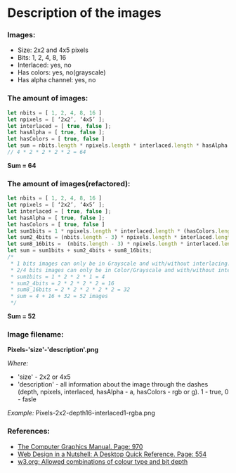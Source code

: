 # Description of the images

### Images:
* Size: 2x2 and 4x5 pixels
* Bits: 1, 2, 4, 8, 16
* Interlaced: yes, no
* Has colors: yes, no(grayscale)
* Has alpha channel: yes, no

### The amount of images:
```javascript
let nbits = [ 1, 2, 4, 8, 16 ]
let npixels = [ ‘2x2’, ‘4x5’ ]; 
let interlaced = [ true, false ];
let hasAlpha = [ true, false ];
let hasColors = [ true, false ]
let sum = nbits.length * npixels.length * interlaced.length * hasAlpha.length * hasColors.length;
// 4 * 2 * 2 * 2 * 2 = 64 
```
**Sum = 64**

### The amount of images(refactored):
```javascript
let nbits = [ 1, 2, 4, 8, 16 ]
let npixels = [ ‘2x2’, ‘4x5’ ]; 
let interlaced = [ true, false ];
let hasAlpha = [ true, false ];
let hasColors = [ true, false ]
let sum1bits = 1 * npixels.length * interlaced.length * (hasColors.length - 1);
let sum2_4bits = (nbits.length - 3) * npixels.length * interlaced.length  * hasColors.length;
let sum8_16bits =  (nbits.length - 3) * npixels.length * interlaced.length * hasAlpha.length * hasColors.length;
let sum = sum1bits + sum2_4bits + sum8_16bits;
/* 
 * 1 bits images can only be in Grayscale and with/without interlacing.
 * 2/4 bits images can only be in Color/Grayscale and with/without interlacing.
 * sum1bits = 1 * 2 * 2 * 1 = 4
 * sum2_4bits = 2 * 2 * 2 * 2 = 16
 * sum8_16bits = 2 * 2 * 2 * 2 * 2 = 32
 * sum = 4 + 16 + 32 = 52 images
 */
```
**Sum = 52**

### Image filename:

**Pixels-'size'-'description'.png**

*Where:*
* 'size' - 2x2 or 4x5
* 'description' - all information about the image through the dashes (depth, npixels, interlaced, hasAlpha - a, hasColors - rgb or g). 1 - true, 0 - fasle

*Example:* Pixels-2x2-depth16-interlaced1-rgba.png

### References:
* [The Computer Graphics Manual. Page: 970](https://books.google.com.ua/books?id=DX4YstV76c4C&pg=PA970&lpg=PA970&dq=difference+between+1+2+4+bit+png&source=bl&ots=ZuEyDxGKhk&sig=ACfU3U0sZQpqMmeJ-ib7zDSUHH40GqqHag&hl=ru&sa=X&ved=2ahUKEwjojNizu-rpAhVtwqYKHZQLCRAQ6AEwF3oECAUQAQ#v=onepage&q=difference%20between%201%202%204%20bit%20png&f=false)
* [Web Design in a Nutshell: A Desktop Quick Reference. Page: 554](https://books.google.com.ua/books?id=QndQfp5YWCEC&pg=PA554&lpg=PA554&dq=difference+between+1+2+4+bit+png&source=bl&ots=O_NDHvaMUw&sig=ACfU3U1nTpeZu_V5jjGBIv_FIWS4SQAnUg&hl=ru&sa=X&ved=2ahUKEwjojNizu-rpAhVtwqYKHZQLCRAQ6AEwFXoECAoQAQ#v=onepage&q=difference%20between%201%202%204%20bit%20png&f=false)
* [w3.org: Allowed combinations of colour type and bit depth](https://www.w3.org/TR/PNG/#11IHDR)